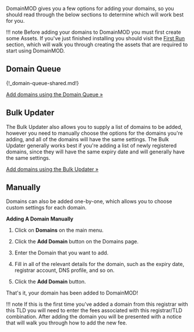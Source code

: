 DomainMOD gives you a few options for adding your domains, so you should read through the below sections to determine which will work best for you.

!!! note
    Before adding your domains to DomainMOD you must first create some Assets. If you've just finished installing you should visit the [First Run](first-run.md) section, which will walk you through creating the assets that are required to start using DomainMOD.

Domain Queue
------------
{!_domain-queue-shared.md!}

[Add domains using the Domain Queue &raquo;](domain-queue.md)

Bulk Updater
------------  
The Bulk Updater also allows you to supply a list of domains to be added, however you need to manually choose the options for the domains you're adding, and all of the domains will have the same settings. The Bulk Updater generally works best if you're adding a list of newly registered domains, since they will have the same expiry date and will generally have the same settings.

[Add domains using the Bulk Updater &raquo;](bulk-updater.md) 

Manually
--------
Domains can also be added one-by-one, which allows you to choose custom settings for each domain.

**Adding A Domain Manually**

1. Click on **Domains** on the main menu.

2. Click the **Add Domain** button on the Domains page.

3. Enter the Domain that you want to add.

4. Fill in all of the relevant details for the domain, such as the expiry date, registrar account, DNS profile, and so on. 

5. Click the **Add Domain** button.

That's it, your domain has been added to DomainMOD!

!!! note
    If this is the first time you've added a domain from this registrar with this TLD you will need to enter the fees associated with this registrar/TLD combination. After adding the domain you will be presented with a notice that will walk you through how to add the new fee.

